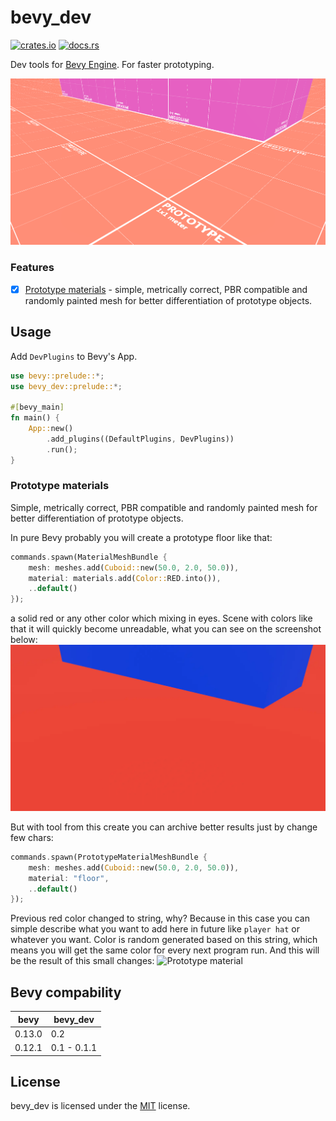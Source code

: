 # bevy_dev
[![crates.io](https://img.shields.io/crates/v/bevy_dev)](https://crates.io/crates/bevy_dev)
[![docs.rs](https://docs.rs/bevy_dev/badge.svg)](https://docs.rs/bevy_dev)

Dev tools for [Bevy Engine](https://bevyengine.org/). For faster prototyping.

![Showcase](/images/prototype_material/showcase.webp)

### Features
- [x] [Prototype materials](#prototype-materials) - simple, metrically correct, PBR compatible and randomly painted mesh for better differentiation of prototype objects.

## Usage
Add `DevPlugins` to Bevy's App.
```rust
use bevy::prelude::*;
use bevy_dev::prelude::*;

#[bevy_main]
fn main() {
    App::new()
        .add_plugins((DefaultPlugins, DevPlugins))
        .run();
}
```

### Prototype materials
Simple, metrically correct, PBR compatible and randomly painted mesh for better differentiation of prototype objects.

In pure Bevy probably you will create a prototype floor like that:
```rust
commands.spawn(MaterialMeshBundle {
    mesh: meshes.add(Cuboid::new(50.0, 2.0, 50.0)),
    material: materials.add(Color::RED.into()),
    ..default()
});
```
a solid red or any other color which mixing in eyes. Scene with colors like that it will quickly become unreadable, what you can see on the screenshot below:
![Misleading textures](/images/prototype_material/misleading_textures.webp)

But with tool from this create you can archive better results just by change few chars:
```rust
commands.spawn(PrototypeMaterialMeshBundle {
    mesh: meshes.add(Cuboid::new(50.0, 2.0, 50.0)),
    material: "floor",
    ..default()
});
```
Previous red color changed to string, why? Because in this case you can simple describe what you want to add here in future like `player hat` or whatever you want. Color is random generated based on this string, which means you will get the same color for every next program run.
And this will be the result of this small changes:
![Prototype material](https://raw.githubusercontent.com/Vixenka/bevy_dev/master/images/prototype_material/showcase.webp)

## Bevy compability
| bevy   | bevy_dev      |
|--------|---------------|
| 0.13.0 | 0.2           |
| 0.12.1 | 0.1 - 0.1.1   |

## License
bevy_dev is licensed under the [MIT](/LICENSE) license.
